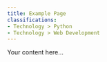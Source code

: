 ```yaml
---
title: Example Page
classifications:
- Technology > Python
- Technology > Web Development
---
```


Your content here... 